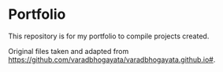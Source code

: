 # Portfolio
This repository is for my portfolio to compile projects created.

Original files taken and adapted from https://github.com/varadbhogayata/varadbhogayata.github.io#.
